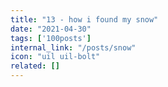 ```yaml
---
title: "13 - how i found my snow"
date: "2021-04-30"
tags: ['100posts']
internal_link: "/posts/snow"
icon: "uil uil-bolt"
related: []
---
```

